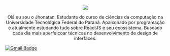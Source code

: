 <p align="center">
<img src="https://i.ibb.co/jvQ2KkM/teste.png" alt"Jhonatan Banner GitHub" />
</p>

<p align="center">
Olá eu sou o Jhonatan. Estudante do curso de ciências da computação na Universidade Tecnológica Federal do Paraná. Apaixonado por programação e atualmente estudando tudo sobre ReactJS e seu ecossistema. Buscado cada dia mais aperfeiçoar técnicas no desenvolvimento de design de interfaces.
</p>
 

 [![Gmail Badge](https://img.shields.io/badge/-Gmail-c14438?style=flat-square&logo=Gmail&logoColor=white&link=mailto:jhonatancunha@alunos.utfpr.edu.br)](mailto:jhonatancunha@alunos.utfpr.edu.br)

